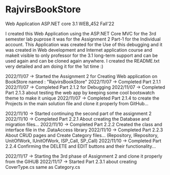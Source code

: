 # RajvirsBookStore
Web Application ASP.NET core 3.1 WEB_452 Fall'22

I created this Web Application using the ASP.NET Core MVC for the 3rd semester lab puprose
it was for the Assignment 2 Part-1 for the Individual account.
This Application was created for the Use of this debugging and it was created in Web development and Internet application course and makeit visible 
to only professor for the 3.1 long-term support and can be used again and can be cloned again anywhere.
I created the README.txt very detailed and am doing it for the 1st time :)


2022/11/07  ->  Started the Assignment 2 for Creating Web application on BookStore named : "RajvirsBookStore"
2022/11/07  ->  Completed Part 2.1.1
2022/11/07  ->  Completed Part 2.1.2 for Debugging
2022/11/07  ->  Completed Part 2.1.3 about testing the web app by keeping some cool bootswatch theme to make it unique
2022/11/07  ->  Completed Part 2.1.4 to create the Projects in the main solution file and clone it properly from GitHub...

2022/11/10  ->  Started continuing the second part of the assignment 2
2022/11/10  ->  Completed Part 2.2.1 About creating the Database and migration files...
2022/11/10  ->  Completed Part 2.2.2 Created the class and interface file in the .DataAccess library
2022/11/10  ->  Completed Part 2.2.3 About CRUD pages and Create Category files... (Repository, IRepository, UnitOfWork, IUnitOfWork, ISP_Call, SP_Call)
2022/11/10  ->  Completed Part 2.2.4 Confirming the DELETE and EDIT buttons and their functionality...

2022/11/17  ->  Starting the 3rd phase of Assignment 2 and clone it properly from the GIHUB
2022/11/17  ->  Started Part 2.3.1 about creating CoverType.cs same as Category.cs
